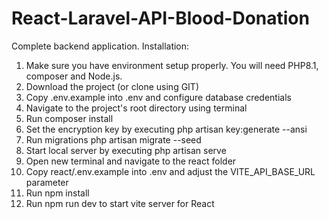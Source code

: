 # React-Laravel-API-Blood-Donation
Complete backend application.
Installation:
1. Make sure you have environment setup properly. You will need PHP8.1, composer and Node.js.
2. Download the project (or clone using GIT)
3. Copy .env.example into .env and configure database credentials
4. Navigate to the project's root directory using terminal
5. Run composer install
6. Set the encryption key by executing php artisan key:generate --ansi
7. Run migrations php artisan migrate --seed
8. Start local server by executing php artisan serve
9. Open new terminal and navigate to the react folder
10. Copy react/.env.example into .env and adjust the VITE_API_BASE_URL parameter
11. Run npm install
12. Run npm run dev to start vite server for React
